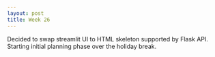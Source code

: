 ```yaml
---
layout: post
title: Week 26
---
```


Decided to swap streamlit UI to HTML skeleton supported by Flask API. Starting initial planning phase over the holiday break.

